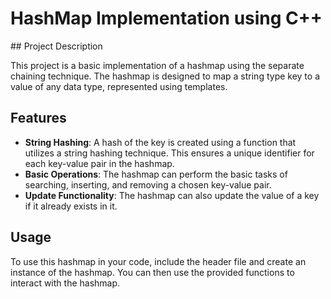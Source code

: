 <h1>HashMap Implementation using C++</h1>
## Project Description

This project is a basic implementation of a hashmap using the separate chaining technique. The hashmap is designed to map a string type key to a value of any data type, represented using templates. 

## Features

- **String Hashing**: A hash of the key is created using a function that utilizes a string hashing technique. This ensures a unique identifier for each key-value pair in the hashmap.
- **Basic Operations**: The hashmap can perform the basic tasks of searching, inserting, and removing a chosen key-value pair.
- **Update Functionality**: The hashmap can also update the value of a key if it already exists in it.

## Usage

To use this hashmap in your code, include the header file and create an instance of the hashmap. You can then use the provided functions to interact with the hashmap.
